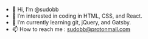 - 👋 Hi, I’m @sudobb
- 👀 I’m interested in coding in HTML, CSS, and React.
- 🌱 I’m currently learning git, jQuery, and Gatsby.
- 📫 How to reach me : sudobb@protonmail.com

<!---
sudobb/sudobb is a ✨ special ✨ repository because its `README.md` (this file) appears on your GitHub profile.
You can click the Preview link to take a look at your changes.
--->
